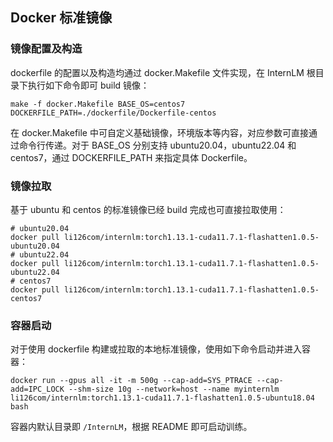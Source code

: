 ## Docker 标准镜像

### 镜像配置及构造
dockerfile 的配置以及构造均通过 docker.Makefile 文件实现，在 InternLM 根目录下执行如下命令即可 build 镜像：
``` 
make -f docker.Makefile BASE_OS=centos7 DOCKERFILE_PATH=./dockerfile/Dockerfile-centos
``` 
在 docker.Makefile 中可自定义基础镜像，环境版本等内容，对应参数可直接通过命令行传递。对于 BASE_OS 分别支持 ubuntu20.04，ubuntu22.04 和 centos7，通过 DOCKERFILE_PATH 来指定具体 Dockerfile。

### 镜像拉取
基于 ubuntu 和 centos 的标准镜像已经 build 完成也可直接拉取使用：

```
# ubuntu20.04
docker pull li126com/internlm:torch1.13.1-cuda11.7.1-flashatten1.0.5-ubuntu20.04
# ubuntu22.04
docker pull li126com/internlm:torch1.13.1-cuda11.7.1-flashatten1.0.5-ubuntu22.04
# centos7
docker pull li126com/internlm:torch1.13.1-cuda11.7.1-flashatten1.0.5-centos7
```

### 容器启动
对于使用 dockerfile 构建或拉取的本地标准镜像，使用如下命令启动并进入容器：
```
docker run --gpus all -it -m 500g --cap-add=SYS_PTRACE --cap-add=IPC_LOCK --shm-size 10g --network=host --name myinternlm li126com/internlm:torch1.13.1-cuda11.7.1-flashatten1.0.5-ubuntu18.04 bash
```
容器内默认目录即 `/InternLM`，根据 README 即可启动训练。